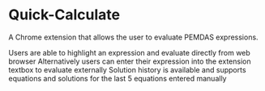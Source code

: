 # Quick-Calculate
A Chrome extension that allows the user to evaluate PEMDAS expressions. 

Users are able to highlight an expression and evaluate directly from web browser
Alternatively users can enter their expression into the extension textbox to evaluate externally
Solution history is available and supports equations and solutions for the last 5 equations entered manually
